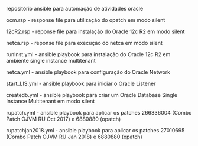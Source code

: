 repositório ansible para automação de atividades oracle

ocm.rsp - response file para utilização do opatch em modo silent

12cR2.rsp - reponse file para instalação do Oracle 12c R2 em modo silent

netca.rsp - reponse file para execução do netca em modo silent

runInst.yml - ansible playbook para instalação do Oracle 12c R2 em ambiente single instance multitenant

netca.yml - ansible playbook para configuração do Oracle Network

start_LIS.yml - ansible playbook para iniciar o Oracle Listener

createdb.yml - ansible playbook para criar um Oracle Database Single Instance Multitenant em modo silent

rupatch.yml - ansible playbook para aplicar os patches  266336004 (Combo Patch OJVM RU Oct 2017) e 6880880 (opatch)

rupatchjan2018.yml -  ansible playbook para aplicar os patches 27010695 (Combo Patch OJVM RU Jan 2018) e 6880880 (opatch)
